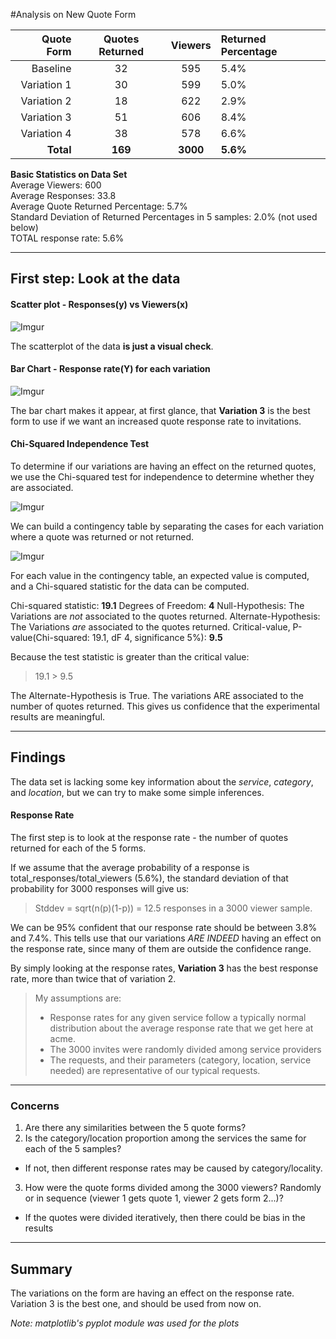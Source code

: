 #Analysis on New Quote Form

Quote Form | Quotes Returned | Viewers | Returned Percentage
---:|:---:|:---:|:---
Baseline|32|595|5.4%
Variation 1|30|599|5.0%
Variation 2|18|622|2.9%
Variation 3|51|606|8.4%
Variation 4|38|578|6.6%
**Total**|**169**|**3000**|**5.6%**

**Basic Statistics on Data Set**  
Average Viewers: 600  
Average Responses: 33.8  
Average Quote Returned Percentage: 5.7%  
Standard Deviation of Returned Percentages in 5 samples: 2.0% (not used below)   
TOTAL response rate: 5.6%

---

## First step: Look at the data

#### Scatter plot - Responses(y) vs Viewers(x)

![Imgur](http://i.imgur.com/LZJuOdW.png)

The scatterplot of the data **is just a visual check**.

#### Bar Chart - Response rate(Y) for each variation

![Imgur](http://i.imgur.com/I0vDLRj.png)

The bar chart makes it appear, at first glance, that **Variation 3** is the best form to use if we want an increased quote response rate to invitations.

#### Chi-Squared Independence Test

To determine if our variations are having an effect on the returned quotes, we use the Chi-squared test for independence to determine whether they are associated.

![Imgur](http://i.imgur.com/B0aWW3A.png)

We can build a contingency table by separating the cases for each variation where a quote was returned or not returned.

![Imgur](http://i.imgur.com/ypLImAA.png)

For each value in the contingency table, an expected value is computed, and a Chi-squared statistic for the data can be computed.

Chi-squared statistic: **19.1**
Degrees of Freedom: **4**
Null-Hypothesis: The Variations are _not_ associated to the quotes returned.
Alternate-Hypothesis: The Variations _are_ associated to the quotes returned.
Critical-value, P-value(Chi-squared: 19.1, dF 4, significance 5%): **9.5**

Because the test statistic is greater than the critical value:

> 19.1 > 9.5

The Alternate-Hypothesis is True. The variations ARE associated to the number of quotes returned. This gives us confidence that the experimental results are meaningful.

---

## Findings

The data set is lacking some key information about the _service_, _category_, and _location_, but we can try to make some simple inferences.

#### Response Rate
The first step is to look at the response rate - the number of quotes returned for each of the 5 forms.


If we assume that the average probability of a response is total_responses/total_viewers (5.6%), the standard deviation of that probability for 3000 responses will give us:

> Stddev = sqrt(n(p)(1-p)) = 12.5 responses in a 3000 viewer sample.

We can be 95% confident that our response rate should be between 3.8% and 7.4%. This tells use that our variations _ARE INDEED_ having an effect on the response rate, since many of them are outside the confidence range.

By simply looking at the response rates, **Variation 3** has the best response rate, more than twice that of variation 2.



> My assumptions are:
> * Response rates for any given service follow a typically normal distribution about the average response rate that we get here at acme.
> * The 3000 invites were randomly divided among service providers
> * The requests, and their parameters (category, location, service needed) are representative of our typical requests.

---
### Concerns

1. Are there any similarities between the 5 quote forms?
2. Is the category/location proportion among the services the same for each of the 5 samples?
  * If not, then different response rates may be caused by category/locality.
3. How were the quote forms divided among the 3000 viewers? Randomly or in sequence (viewer 1 gets quote 1, viewer 2 gets form 2...)?
  * If the quotes were divided iteratively, then there could be bias in the results

---
## Summary

The variations on the form are having an effect on the response rate. Variation 3 is the best one, and should be used from now on.

_Note: matplotlib's pyplot module was used for the plots_
